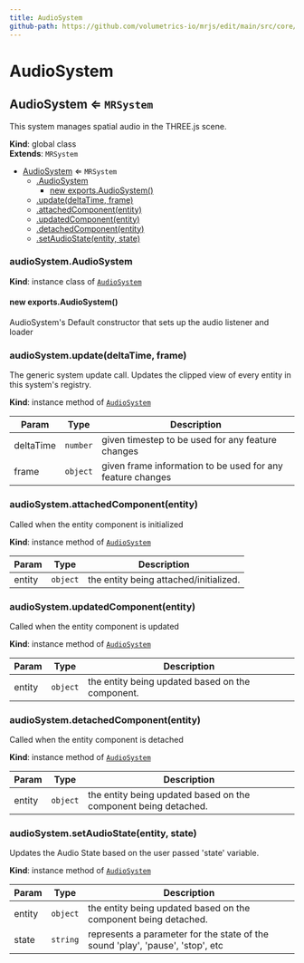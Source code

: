 ```yaml
---
title: AudioSystem
github-path: https://github.com/volumetrics-io/mrjs/edit/main/src/core/componentSystems/AudioSystem.js
---
```

# AudioSystem

<a name="AudioSystem"></a>

## AudioSystem ⇐ <code>MRSystem</code>
This system manages spatial audio in the THREE.js scene.

**Kind**: global class  
**Extends**: <code>MRSystem</code>  

* [AudioSystem](#AudioSystem) ⇐ <code>MRSystem</code>
    * [.AudioSystem](#AudioSystem+AudioSystem)
        * [new exports.AudioSystem()](#new_AudioSystem+AudioSystem_new)
    * [.update(deltaTime, frame)](#AudioSystem+update)
    * [.attachedComponent(entity)](#AudioSystem+attachedComponent)
    * [.updatedComponent(entity)](#AudioSystem+updatedComponent)
    * [.detachedComponent(entity)](#AudioSystem+detachedComponent)
    * [.setAudioState(entity, state)](#AudioSystem+setAudioState)

<a name="AudioSystem+AudioSystem"></a>

### audioSystem.AudioSystem
**Kind**: instance class of [<code>AudioSystem</code>](#AudioSystem)  
<a name="new_AudioSystem+AudioSystem_new"></a>

#### new exports.AudioSystem()
AudioSystem's Default constructor that sets up the audio listener and loader

<a name="AudioSystem+update"></a>

### audioSystem.update(deltaTime, frame)
The generic system update call. Updates the clipped view of every entity in this system's registry.

**Kind**: instance method of [<code>AudioSystem</code>](#AudioSystem)  

| Param | Type | Description |
| --- | --- | --- |
| deltaTime | <code>number</code> | given timestep to be used for any feature changes |
| frame | <code>object</code> | given frame information to be used for any feature changes |

<a name="AudioSystem+attachedComponent"></a>

### audioSystem.attachedComponent(entity)
Called when the entity component is initialized

**Kind**: instance method of [<code>AudioSystem</code>](#AudioSystem)  

| Param | Type | Description |
| --- | --- | --- |
| entity | <code>object</code> | the entity being attached/initialized. |

<a name="AudioSystem+updatedComponent"></a>

### audioSystem.updatedComponent(entity)
Called when the entity component is updated

**Kind**: instance method of [<code>AudioSystem</code>](#AudioSystem)  

| Param | Type | Description |
| --- | --- | --- |
| entity | <code>object</code> | the entity being updated based on the component. |

<a name="AudioSystem+detachedComponent"></a>

### audioSystem.detachedComponent(entity)
Called when the entity component is detached

**Kind**: instance method of [<code>AudioSystem</code>](#AudioSystem)  

| Param | Type | Description |
| --- | --- | --- |
| entity | <code>object</code> | the entity being updated based on the component being detached. |

<a name="AudioSystem+setAudioState"></a>

### audioSystem.setAudioState(entity, state)
Updates the Audio State based on the user passed 'state' variable.

**Kind**: instance method of [<code>AudioSystem</code>](#AudioSystem)  

| Param | Type | Description |
| --- | --- | --- |
| entity | <code>object</code> | the entity being updated based on the component being detached. |
| state | <code>string</code> | represents a parameter for the state of the sound 'play', 'pause', 'stop', etc |

